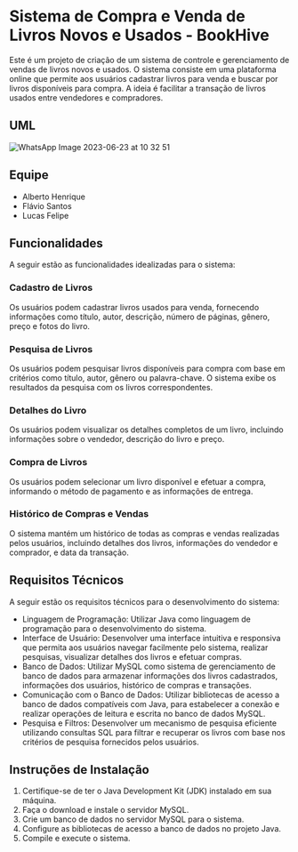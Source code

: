 # Sistema de Compra e Venda de Livros Novos e Usados - BookHive

Este é um projeto de criação de um sistema de controle e gerenciamento de vendas de livros novos e usados. O sistema consiste em uma plataforma online que permite aos usuários cadastrar livros para venda e buscar por livros disponíveis para compra. A ideia é facilitar a transação de livros usados entre vendedores e compradores.

## UML
![WhatsApp Image 2023-06-23 at 10 32 51](https://github.com/BookHivePOO/BookHive/assets/106194018/5f4fee75-09c8-4492-aa47-90c780721389)


## Equipe

- Alberto Henrique
- Flávio Santos
- Lucas Felipe

## Funcionalidades

A seguir estão as funcionalidades idealizadas para o sistema:

### Cadastro de Livros

Os usuários podem cadastrar livros usados para venda, fornecendo informações como título, autor, descrição, número de páginas, gênero, preço e fotos do livro.

### Pesquisa de Livros

Os usuários podem pesquisar livros disponíveis para compra com base em critérios como título, autor, gênero ou palavra-chave. O sistema exibe os resultados da pesquisa com os livros correspondentes.

### Detalhes do Livro

Os usuários podem visualizar os detalhes completos de um livro, incluindo informações sobre o vendedor, descrição do livro e preço.

### Compra de Livros

Os usuários podem selecionar um livro disponível e efetuar a compra, informando o método de pagamento e as informações de entrega.

### Histórico de Compras e Vendas

O sistema mantém um histórico de todas as compras e vendas realizadas pelos usuários, incluindo detalhes dos livros, informações do vendedor e comprador, e data da transação.

## Requisitos Técnicos

A seguir estão os requisitos técnicos para o desenvolvimento do sistema:

- Linguagem de Programação: Utilizar Java como linguagem de programação para o desenvolvimento do sistema.
- Interface de Usuário: Desenvolver uma interface intuitiva e responsiva que permita aos usuários navegar facilmente pelo sistema, realizar pesquisas, visualizar detalhes dos livros e efetuar compras.
- Banco de Dados: Utilizar MySQL como sistema de gerenciamento de banco de dados para armazenar informações dos livros cadastrados, informações dos usuários, histórico de compras e transações.
- Comunicação com o Banco de Dados: Utilizar bibliotecas de acesso a banco de dados compatíveis com Java, para estabelecer a conexão e realizar operações de leitura e escrita no banco de dados MySQL.
- Pesquisa e Filtros: Desenvolver um mecanismo de pesquisa eficiente utilizando consultas SQL para filtrar e recuperar os livros com base nos critérios de pesquisa fornecidos pelos usuários.

## Instruções de Instalação

1. Certifique-se de ter o Java Development Kit (JDK) instalado em sua máquina.
2. Faça o download e instale o servidor MySQL.
3. Crie um banco de dados no servidor MySQL para o sistema.
4. Configure as bibliotecas de acesso a banco de dados no projeto Java.
5. Compile e execute o sistema.

